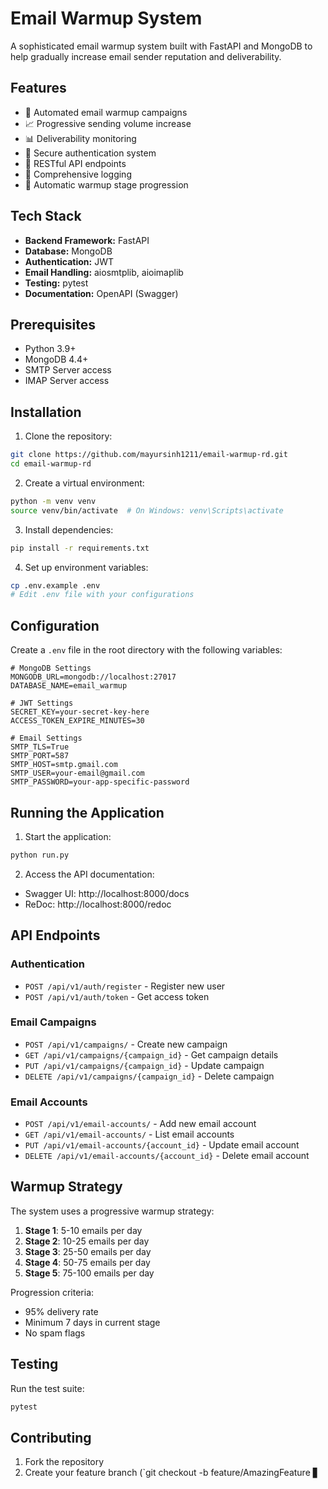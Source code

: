 # Email Warmup System

A sophisticated email warmup system built with FastAPI and MongoDB to help gradually increase email sender reputation and deliverability.

## Features

- 📧 Automated email warmup campaigns
- 📈 Progressive sending volume increase
- 📊 Deliverability monitoring
- 🔐 Secure authentication system
- 📱 RESTful API endpoints
- 📝 Comprehensive logging
- 🔄 Automatic warmup stage progression

## Tech Stack

- **Backend Framework:** FastAPI
- **Database:** MongoDB
- **Authentication:** JWT
- **Email Handling:** aiosmtplib, aioimaplib
- **Testing:** pytest
- **Documentation:** OpenAPI (Swagger)

## Prerequisites

- Python 3.9+
- MongoDB 4.4+
- SMTP Server access
- IMAP Server access

## Installation

1. Clone the repository:
```bash
git clone https://github.com/mayursinh1211/email-warmup-rd.git
cd email-warmup-rd
```

2. Create a virtual environment:
```bash
python -m venv venv
source venv/bin/activate  # On Windows: venv\Scripts\activate
```

3. Install dependencies:
```bash
pip install -r requirements.txt
```

4. Set up environment variables:
```bash
cp .env.example .env
# Edit .env file with your configurations
```

## Configuration

Create a `.env` file in the root directory with the following variables:

```env
# MongoDB Settings
MONGODB_URL=mongodb://localhost:27017
DATABASE_NAME=email_warmup

# JWT Settings
SECRET_KEY=your-secret-key-here
ACCESS_TOKEN_EXPIRE_MINUTES=30

# Email Settings
SMTP_TLS=True
SMTP_PORT=587
SMTP_HOST=smtp.gmail.com
SMTP_USER=your-email@gmail.com
SMTP_PASSWORD=your-app-specific-password
```

## Running the Application

1. Start the application:
```bash
python run.py
```

2. Access the API documentation:
- Swagger UI: http://localhost:8000/docs
- ReDoc: http://localhost:8000/redoc

## API Endpoints

### Authentication
- `POST /api/v1/auth/register` - Register new user
- `POST /api/v1/auth/token` - Get access token

### Email Campaigns
- `POST /api/v1/campaigns/` - Create new campaign
- `GET /api/v1/campaigns/{campaign_id}` - Get campaign details
- `PUT /api/v1/campaigns/{campaign_id}` - Update campaign
- `DELETE /api/v1/campaigns/{campaign_id}` - Delete campaign

### Email Accounts
- `POST /api/v1/email-accounts/` - Add new email account
- `GET /api/v1/email-accounts/` - List email accounts
- `PUT /api/v1/email-accounts/{account_id}` - Update email account
- `DELETE /api/v1/email-accounts/{account_id}` - Delete email account

## Warmup Strategy

The system uses a progressive warmup strategy:

1. **Stage 1**: 5-10 emails per day
2. **Stage 2**: 10-25 emails per day
3. **Stage 3**: 25-50 emails per day
4. **Stage 4**: 50-75 emails per day
5. **Stage 5**: 75-100 emails per day

Progression criteria:
- 95% delivery rate
- Minimum 7 days in current stage
- No spam flags

## Testing

Run the test suite:
```bash
pytest
```

## Contributing

1. Fork the repository
2. Create your feature branch (`git checkout -b feature/AmazingFeature ▋
